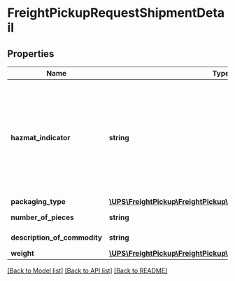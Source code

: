 # FreightPickupRequestShipmentDetail

## Properties
Name | Type | Description | Notes
------------ | ------------- | ------------- | -------------
**hazmat_indicator** | **string** | The presence of the tag HazmatIndicator indicates that the commodity is of type dangerous goods. Required if one or more commodities within the shipment is hazardous. | [optional] 
**packaging_type** | [**\UPS\FreightPickup\FreightPickup\ShipmentDetailPackagingType**](ShipmentDetailPackagingType.md) |  | 
**number_of_pieces** | **string** | Number of pieces. | 
**description_of_commodity** | **string** | Description of the line item. | 
**weight** | [**\UPS\FreightPickup\FreightPickup\ShipmentDetailWeight**](ShipmentDetailWeight.md) |  | 

[[Back to Model list]](../../README.md#documentation-for-models) [[Back to API list]](../../README.md#documentation-for-api-endpoints) [[Back to README]](../../README.md)

